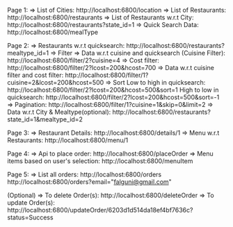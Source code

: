 Page 1:
=> List of Cities: http://localhost:6800/location
=> List of Restaurants: http://localhost:6800/restaurants
=> List of Restaurants w.r.t City: http://localhost:6800/restaurants?state_id=1
=> Quick Search Data: http://localhost:6800/mealType

Page 2:
=> Restaurants w.r.t quicksearch: http://localhost:6800/restaurants?mealtype_id=1
=> Filter
    => Data w.r.t cuisine and quicksearch (Cuisine Filter): http://localhost:6800/filter/2?cuisine=4
    => Cost filter: http://localhost:6800/filter/2?lcost=200&hcost=700
    => Data w.r.t cuisine filter and cost filter: http://localhost:6800/filter/1?cuisine=2&lcost=200&hcost=500
    => Sort
    Low to high in quicksearch: http://localhost:6800/filter/2?lcost=200&hcost=500&sort=1
    High to low in quicksearch: http://localhost:6800/filter/2?lcost=200&hcost=500&sort=-1
=> Pagination: http://localhost:6800/filter/1?cuisine=1&skip=0&limit=2
=> Data w.r.t City & Mealtype(optional): http://localhost:6800/restaurants?state_id=1&mealtype_id=2

Page 3:
=> Restaurant Details: http://localhost:6800/details/1
=> Menu w.r.t Restaurants: http://localhost:6800/menu/1

Page 4:
=> Api to place order: http://localhost:6800/placeOrder
=> Menu items based on user's selection: http://localhost:6800/menuItem

Page 5:
=> List all orders: http://localhost:6800/orders
http://localhost:6800/orders?email="falguni@gmail.com"

(Optional)
=> To delete Order(s): http://localhost:6800/deleteOrder
=> To update Order(s): http://localhost:6800/updateOrder/6203d1d514da18ef4bf7636c?status=Success
